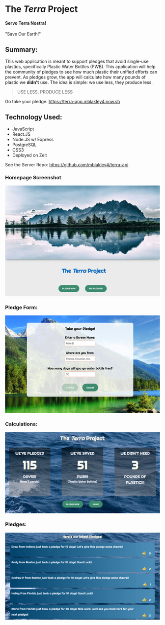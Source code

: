 # The *Terra* Project

#### Servo Terra Nostra!
"Save Our Earth!"


## Summary:
This web application is meant to support pledges that avoid single-use plastics, specifically Plastic Water Bottles (PWB).  This application will help the community of pledges to see how much plastic their unified efforts can prevent. As pledges grow, the app will calculate how many pounds of plastic we **didn't** use.  The idea is simple: we use less, they produce less.

> USE LESS, PRODUCE LESS

Go take your pledge:  https://terra-app.mblakley4.now.sh

## Technology Used:
  - JavaScript
  - React.JS
  - Node.JS w/ Express
  - PostgreSQL
  - CSS3
  - Deployed on Zeit

  See the Server Repo: https://github.com/mblakley4/terra-api

### Homepage Screenshot

![Home](/src/screenshots/Home.png)

### Pledge Form:

![PledgeForm](/src/screenshots/PledgeForm.png)

### Calculations:

![Calculations](/src/screenshots/Calculations.png)

### Pledges:

![Pledges](/src/screenshots/Pledges.png)
